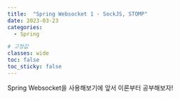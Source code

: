```yaml
---
title:  "Spring Websocket 1 - SockJS, STOMP"
date: 2023-03-23
categories: 
  - Spring

# 고정값
classes: wide
toc: false
toc_sticky: false
---
```


Spring Websocket을 사용해보기에 앞서 이론부터 공부해보자!